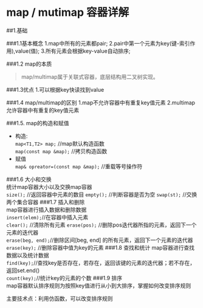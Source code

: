 # map / mutimap 容器详解

##1.基础

###1.1基本概念
1.map中所有的元素都pair;
2.pair中第一个元素为key(键-索引作用),value(值);
3.所有元素会根据key-value自动排序;

###1.2 map的本质
> map/multimap属于关联式容器，底层结构用二叉树实现。

###1.3优点
1.可以根据key快读找到value

###1.4 map/multimap的区别
1.map不允许容器中有重复key值元素
2.multimap允许容器中有重复的key值元素

###1.5. map的构造和赋值
+ 构造:   
`map<T1,T2> map;` //map默认构造函数  
`map(const map &map);` //拷贝构造函数
+ 赋值  
`map& opreator=(const map &map);` //重载等号操作符
 
###1.6 大小和交换        
统计map容器大小以及交换map容器  
`size();` //返回容器中元素的数目
`empty();` //判断容器是否为空
`swap(st);` //交换两个集合容器
###1.7 插入和删除    
map容器进行插入数据和删除数据    
`insert(elem);`//在容器中插入元素   
`clear();` //清除所有元素
`erase(pos);` //删除pos迭代器所指的元素，返回下一个元素的迭代器   
`erase(beg, end);`//删除区间[beg, end] 的所有元素，返回下一个元素的迭代器    
`erase(key);` //删除容器中值为key的元素
###1.8 查找和统计
map容器进行查找数据以及统计数据       
`find(key);`//查找key是否存在，若存在，返回该键的元素的迭代器；若不存在，返回set.end()    
`count(key);`//统计key的元素的个数
###1.9 排序   
map容器默认排序规则为按照key值进行从小到大排序，掌握如何改变排序规则   

主要技术点：利用仿函数，可以改变排序规则